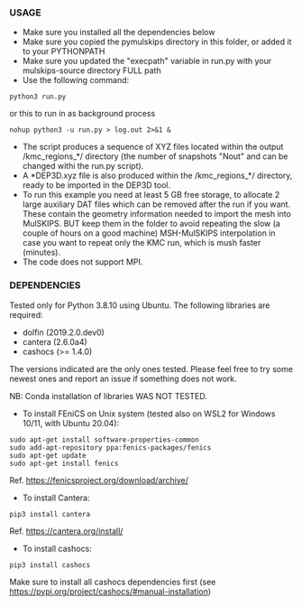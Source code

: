 ### USAGE

- Make sure you installed all the dependencies below
- Make sure you copied the pymulskips directory in this folder, or added it to your PYTHONPATH
- Make sure you updated the "execpath" variable in run.py with your mulskips-source directory FULL path
- Use the following command:

```
python3 run.py
```

or this to run in as background process

```
nohup python3 -u run.py > log.out 2>&1 &
```

- The script produces a sequence of XYZ files located within the output /kmc_regions_\*/ directory (the number of snapshots "Nout" and can be changed withi the run.py script). 
- A \*DEP3D.xyz file is also produced within the /kmc_regions_\*/ directory, ready to be imported in the DEP3D tool.  
- To run this example you need at least 5 GB free storage, to allocate 2 large auxiliary DAT files which can be removed after the run if you want. These contain the geometry information needed to import the mesh into MulSKIPS.
BUT keep them in the folder to avoid repeating the slow (a couple of hours on a good machine) MSH-MulSKIPS interpolation in case you want to repeat only the KMC run, which is mush faster (minutes).
- The code does not support MPI.


### DEPENDENCIES

Tested only for Python 3.8.10 using Ubuntu.
The following libraries are required:
- dolfin (2019.2.0.dev0)
- cantera (2.6.0a4)
- cashocs (>= 1.4.0)

The versions indicated are the only ones tested. 
Please feel free to try some newest ones and report an issue if something does not work.

NB: Conda installation of libraries WAS NOT TESTED.

- To install FEniCS on Unix system (tested also on WSL2 for Windows 10/11, with Ubuntu 20.04):

```
sudo apt-get install software-properties-common
sudo add-apt-repository ppa:fenics-packages/fenics
sudo apt-get update
sudo apt-get install fenics
```

Ref. https://fenicsproject.org/download/archive/


- To install Cantera:

```
pip3 install cantera
```

Ref. https://cantera.org/install/


- To install cashocs:

```
pip3 install cashocs
```

Make sure to install all cashocs dependencies first
(see https://pypi.org/project/cashocs/#manual-installation)


